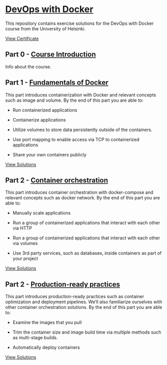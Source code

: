 # [DevOps with Docker](https://devopswithdocker.com/)

This repository contains exercise solutions for the DevOps with Docker course from the University of Helsinki.

[View Certificate](----)

## Part 0 - [Course Introduction](https://devopswithdocker.com/part0/)

Info about the course.

## Part 1 - [Fundamentals of Docker](https://devopswithdocker.com/part1/)

This part introduces containerization with Docker and relevant concepts such as image and volume. By the end of this part you are able to:

- Run containerized applications

- Containerize applications

- Utilize volumes to store data persistently outside of the containers.

- Use port mapping to enable access via TCP to containerized applications

- Share your own containers publicly

[View Solutions](https://github.com/jorgeyza/DevOps-with-Docker/tree/master/part1)

## Part 2 - [Container orchestration](https://devopswithdocker.com/part2/)

This part introduces container orchestration with docker-compose and relevant concepts such as docker network. By the end of this part you are able to:

- Manually scale applications

- Run a group of containerized applications that interact with each other via HTTP

- Run a group of containerized applications that interact with each other via volumes

- Use 3rd party services, such as databases, inside containers as part of your project

[View Solutions](https://github.com/jorgeyza/DevOps-with-Docker/tree/master/part2)

## Part 2 - [Production-ready practices](https://devopswithdocker.com/part3/)

This part introduces production-ready practices such as container optimization and deployment pipelines. We’ll also familiarize ourselves with other container orchestration solutions. By the end of this part you are able to:

- Examine the images that you pull

- Trim the container size and image build time via multiple methods such as multi-stage builds.

- Automatically deploy containers

[View Solutions](https://github.com/jorgeyza/DevOps-with-Docker/tree/master/part3)
